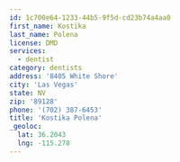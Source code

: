 ```yaml
---
id: 1c700e64-1233-44b5-9f5d-cd23b74a4aa0
first_name: Kostika
last_name: Polena
license: DMD
services:
  - dentist
category: dentists
address: '8405 White Shore'
city: 'Las Vegas'
state: NV
zip: '89128'
phone: '(702) 387-6453'
title: 'Kostika Polena'
_geoloc:
  lat: 36.2043
  lng: -115.278
---
```

